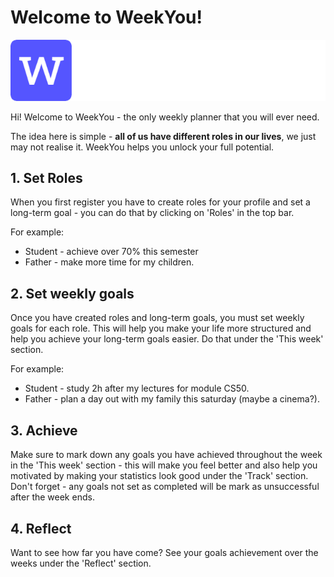 # Welcome to WeekYou!

![logo](https://github.com/hellowithchicken/CS50-flask/blob/main/static/logo-via-logohub%20(3).png)

Hi! Welcome to WeekYou - the only weekly planner that you will ever need.

The idea here is simple - **all of us have different roles in our lives**, we just may not realise it. WeekYou helps you unlock your full potential.


## 1. Set Roles

When you first register you have to create roles for your profile and set a long-term goal - you can do that by clicking on 'Roles' in the top bar.

For example:
* Student - achieve over 70% this semester
* Father - make more time for my children.

## 2. Set weekly goals

Once you have created roles and long-term goals, you must set weekly goals for each role. This will help you make your life more structured and help you achieve your long-term goals easier. Do that under the 'This week' section.

For example:
* Student - study 2h after my lectures for module CS50.
* Father - plan a day out with my family this saturday (maybe a cinema?).

## 3. Achieve

Make sure to mark down any goals you have achieved throughout the week in the 'This week' section - this will make you feel better and also help you motivated by making your statistics look good under the 'Track' section.  Don't forget - any goals not set as completed will be mark as unsuccessful after the week ends.

## 4. Reflect

Want to see how far you have come? See your goals achievement over the weeks under the 'Reflect' section.
